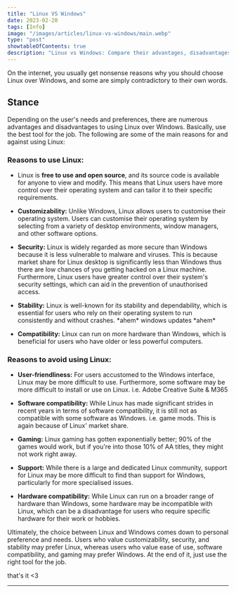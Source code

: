 ```yaml
---
title: "Linux VS Windows"
date: 2023-02-20
tags: [Info]
image: "/images/articles/linux-vs-windows/main.webp"
type: "post"
showtableOfContents: true
description: "Linux vs Windows: Compare their advantages, disadvantages, and use cases. Decide which operating system is right for you. Read our article."
---
```



On the internet, you usually get nonsense reasons why you should choose Linux over Windows, and some are simply contradictory to their own words.

## Stance
Depending on the user's needs and preferences, there are numerous advantages and disadvantages to using Linux over Windows. Basically, use the best tool for the job. The following are some of the main reasons for and against using Linux:

### Reasons to use Linux:

- Linux is **free to use and open source**, and its source code is available for anyone to view and modify. This means that Linux users have more control over their operating system and can tailor it to their specific requirements.

- **Customizability:** Unlike Windows, Linux allows users to customise their operating system. Users can customise their operating system by selecting from a variety of desktop environments, window managers, and other software options.

- **Security:** Linux is widely regarded as more secure than Windows because it is less vulnerable to malware and viruses. This is because market share for Linux desktop is significantly less than Windows thus there are low chances of you getting hacked on a Linux machine. Furthermore, Linux users have greater control over their system's security settings, which can aid in the prevention of unauthorised access.

- **Stability:** Linux is well-known for its stability and dependability, which is essential for users who rely on their operating system to run consistently and without crashes. \*ahem* windows updates \*ahem*

- **Compatibility:** Linux can run on more hardware than Windows, which is beneficial for users who have older or less powerful computers.

### Reasons to avoid using Linux:

- **User-friendliness:** For users accustomed to the Windows interface, Linux may be more difficult to use. Furthermore, some software may be more difficult to install or use on Linux. i.e. Adobe Creative Suite & M365

- **Software compatibility:** While Linux has made significant strides in recent years in terms of software compatibility, it is still not as compatible with some software as Windows. i.e. game mods. This is again because of Linux' market share.

- **Gaming:** Linux gaming has gotten exponentially better; 90% of the games would work, but if you're into those 10% of AA titles, they might not work right away.

- **Support:** While there is a large and dedicated Linux community, support for Linux may be more difficult to find than support for Windows, particularly for more specialised issues.

- **Hardware compatibility:** While Linux can run on a broader range of hardware than Windows, some hardware may be incompatible with Linux, which can be a disadvantage for users who require specific hardware for their work or hobbies.

Ultimately, the choice between Linux and Windows comes down to personal preference and needs. Users who value customizability, security, and stability may prefer Linux, whereas users who value ease of use, software compatibility, and gaming may prefer Windows. At the end of it, just use the right tool for the job.

that's it <3

---

  